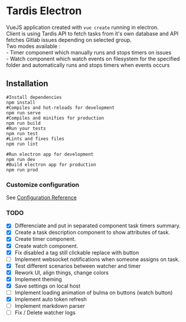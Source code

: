 # Tardis Electron

VueJS application created with `vue create` running in electron.  
Client is using Tardis API to fetch tasks from it's own database and API fetches Gitlab issues depending on selected group.  
Two modes available :  
    - Timer component which manually runs and stops timers on issues  
    - Watch component which watch events on filesystem for the specified folder and automatically runs and stops timers when events occurs  


## Installation
```shell
#Install dependencies
npm install
#Compiles and hot-reloads for development
npm run serve
#Compiles and minifies for production
npm run build
#Run your tests
npm run test
#Lints and fixes files
npm run lint

#Run electron app for development
npm run dev
#Build electron app for production
npm run prod
```
### Customize configuration
See [Configuration Reference](https://cli.vuejs.org/config/)

### TODO
- [X] Differenciate and put in separated component task timers summary.
- [X] Create a task description component to show attributes of task.
- [X] Create timer component.
- [X] Create watch component.
- [X] Fix disabled a tag still clickable replace with button
- [ ] Implement websocket notifications when someone assigns on task.
- [X] Test different scenarios between watcher and timer
- [X] Rework UI, align things, change colors
- [X] Implement theming
- [X] Save settings on local host
- [ ] Implement loading animation of bulma on buttons (watch button)
- [X] Implement auto token refresh
- [ ] Implement markdown parser
- [ ] Fix / Delete watcher logs
